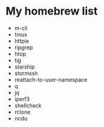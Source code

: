 # My homebrew list

* m-cli
* tmux
* httpie
* ripgrep
* htop
* tig
* starship
* stormssh
* reattach-to-user-namespace
* q
* jq
* iperf3
* shellcheck
* rclone
* ncdu
